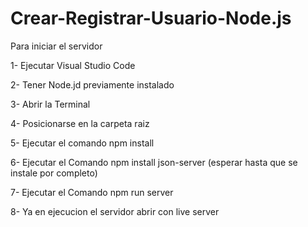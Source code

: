# Crear-Registrar-Usuario-Node.js


Para iniciar el servidor 

1- Ejecutar Visual Studio Code 

2- Tener Node.jd previamente instalado 

3- Abrir la Terminal

4- Posicionarse en la carpeta raiz

5- Ejecutar el comando npm install 

6- Ejecutar el Comando npm install json-server (esperar hasta que se instale por completo)

7- Ejecutar el Comando npm run server 

8- Ya en ejecucion el servidor abrir con live server 

